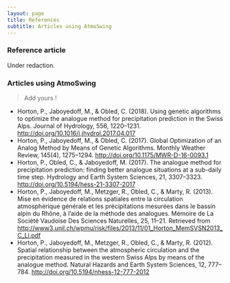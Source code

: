 ```yaml
---
layout: page
title: References
subtitle: Articles using AtmoSwing
---
```


### Reference article

Under redaction.


### Articles using AtmoSwing

> Add yours !

- Horton, P., Jaboyedoff, M., & Obled, C. (2018). Using genetic algorithms to optimize the analogue method for precipitation prediction in the Swiss Alps. Journal of Hydrology, 556, 1220–1231. http://doi.org/10.1016/j.jhydrol.2017.04.017
- Horton, P., Jaboyedoff, M., & Obled, C. (2017). Global Optimization of an Analog Method by Means of Genetic Algorithms. Monthly Weather Review, 145(4), 1275–1294. http://doi.org/10.1175/MWR-D-16-0093.1
- Horton, P., Obled, C., & Jaboyedoff, M. (2017). The analogue method for precipitation prediction: finding better analogue situations at a sub-daily time step. Hydrology and Earth System Sciences, 21, 3307–3323. http://doi.org/10.5194/hess-21-3307-2017
- Horton, P., Jaboyedoff, M., Metzger, R., Obled, C., & Marty, R. (2013). Mise en évidence de relations spatiales entre la circulation atmosphérique générale et les précipitations mesurées dans le bassin alpin du Rhône, à l’aide de la méthode des analogues. Mémoire de La Société Vaudoise Des Sciences Naturelles, 25, 11–21. Retrieved from http://www3.unil.ch/wpmu/risk/files/2013/11/01_Horton_MemSVSN2013_C_Li.pdf
- Horton, P., Jaboyedoff, M., Metzger, R., Obled, C., & Marty, R. (2012). Spatial relationship between the atmospheric circulation and the precipitation measured in the western Swiss Alps by means of the analogue method. Natural Hazards and Earth System Sciences, 12, 777–784. http://doi.org/10.5194/nhess-12-777-2012
